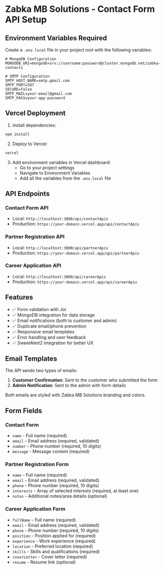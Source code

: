 # Zabka MB Solutions - Contact Form API Setup

## Environment Variables Required

Create a `.env.local` file in your project root with the following variables:

```env
# MongoDB Configuration
MONGODB_URI=mongodb+srv://username:password@cluster.mongodb.net/zabka-contacts

# SMTP Configuration
SMTP_HOST_NAME=smtp.gmail.com
SMTP_PORT=587
SECURE=false
SMTP_MAIL=your-email@gmail.com
SMTP_PASS=your-app-password
```

## Vercel Deployment

1. Install dependencies:
```bash
npm install
```

2. Deploy to Vercel:
```bash
vercel
```

3. Add environment variables in Vercel dashboard:
   - Go to your project settings
   - Navigate to Environment Variables
   - Add all the variables from the `.env.local` file

## API Endpoints

### Contact Form API
- Local: `http://localhost:3000/api/contactApis`
- Production: `https://your-domain.vercel.app/api/contactApis`

### Partner Registration API
- Local: `http://localhost:3000/api/partnerApis`
- Production: `https://your-domain.vercel.app/api/partnerApis`

### Career Application API
- Local: `http://localhost:3000/api/careerApis`
- Production: `https://your-domain.vercel.app/api/careerApis`

## Features

- ✅ Form validation with Joi
- ✅ MongoDB integration for data storage
- ✅ Email notifications (both to customer and admin)
- ✅ Duplicate email/phone prevention
- ✅ Responsive email templates
- ✅ Error handling and user feedback
- ✅ SweetAlert2 integration for better UX

## Email Templates

The API sends two types of emails:
1. **Customer Confirmation**: Sent to the customer who submitted the form
2. **Admin Notification**: Sent to the admin with form details

Both emails are styled with Zabka MB Solutions branding and colors.

## Form Fields

### Contact Form
- `name` - Full name (required)
- `email` - Email address (required, validated)
- `number` - Phone number (required, 10 digits)
- `message` - Message content (required)

### Partner Registration Form
- `name` - Full name (required)
- `email` - Email address (required, validated)
- `phone` - Phone number (required, 10 digits)
- `interests` - Array of selected interests (required, at least one)
- `notes` - Additional notes/area details (optional)

### Career Application Form
- `fullName` - Full name (required)
- `email` - Email address (required, validated)
- `phone` - Phone number (required, 10 digits)
- `position` - Position applied for (required)
- `experience` - Work experience (required)
- `location` - Preferred location (required)
- `skills` - Skills and qualifications (required)
- `coverLetter` - Cover letter (required)
- `resume` - Resume link (optional)
